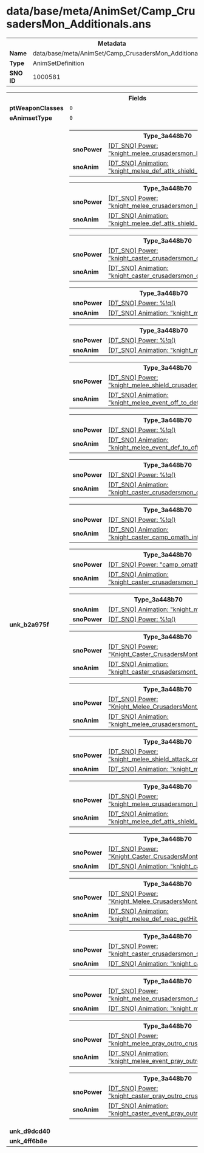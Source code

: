 <h1>data/base/meta/AnimSet/Camp_CrusadersMon_Additionals.ans</h1><table><tr><th colspan="100%">Metadata</th></tr><tr><td><b>Name</b></td><td>data/base/meta/AnimSet/Camp_CrusadersMon_Additionals.ans</td></tr><tr><td><b>Type</b></td><td>AnimSetDefinition</td></tr><tr><td><b>SNO ID</b></td><td>1000581</td></tr></table>

<table><tr><th colspan="100%">Fields</th></tr><tr><td><b>ptWeaponClasses</b></td><td><code>0</code>
</td></tr><tr><td><b>eAnimsetType</b></td><td><code>0</code></td></tr><tr><td><b>unk_b2a975f</b></td><td><table><tr><th colspan="100%">Type_3a448b70</th></tr><tr><td><b>snoPower</b></td><td><a href="..\Power\knight_melee_crusadersmon_lineattk.pow">[DT_SNO] Power: "knight_melee_crusadersmon_lineattk"</a></td></tr><tr><td><b>snoAnim</b></td><td><a href="..\Anim\knight_melee_def_attk_shield_pbaoe_crusadersmon.ani">[DT_SNO] Animation: "knight_melee_def_attk_shield_pbaoe_crusadersmon"</a></td></tr></table>


<table><tr><th colspan="100%">Type_3a448b70</th></tr><tr><td><b>snoPower</b></td><td><a href="..\Power\knight_melee_crusadersmon_lineattk_add.pow">[DT_SNO] Power: "knight_melee_crusadersmon_lineattk_add"</a></td></tr><tr><td><b>snoAnim</b></td><td><a href="..\Anim\knight_melee_def_attk_shield_pbaoe_crusadersmon.ani">[DT_SNO] Animation: "knight_melee_def_attk_shield_pbaoe_crusadersmon"</a></td></tr></table>


<table><tr><th colspan="100%">Type_3a448b70</th></tr><tr><td><b>snoPower</b></td><td><a href="..\Power\knight_caster_crusadersmon_circlingProj.pow">[DT_SNO] Power: "knight_caster_crusadersmon_circlingProj"</a></td></tr><tr><td><b>snoAnim</b></td><td><a href="..\Anim\knight_caster_crusadersmon_circlingproj.ani">[DT_SNO] Animation: "knight_caster_crusadersmon_circlingproj"</a></td></tr></table>


<table><tr><th colspan="100%">Type_3a448b70</th></tr><tr><td><b>snoPower</b></td><td><a href="#UKNOWN">[DT_SNO] Power: %!q(<nil>)</a></td></tr><tr><td><b>snoAnim</b></td><td><a href="..\Anim\knight_monk_attk_omnicast.ani">[DT_SNO] Animation: "knight_monk_attk_omnicast"</a></td></tr></table>


<table><tr><th colspan="100%">Type_3a448b70</th></tr><tr><td><b>snoPower</b></td><td><a href="#UKNOWN">[DT_SNO] Power: %!q(<nil>)</a></td></tr><tr><td><b>snoAnim</b></td><td><a href="..\Anim\knight_monk_attk_omnicast.ani">[DT_SNO] Animation: "knight_monk_attk_omnicast"</a></td></tr></table>


<table><tr><th colspan="100%">Type_3a448b70</th></tr><tr><td><b>snoPower</b></td><td><a href="..\Power\knight_melee_shield_crusadersmon.pow">[DT_SNO] Power: "knight_melee_shield_crusadersmon"</a></td></tr><tr><td><b>snoAnim</b></td><td><a href="..\Anim\knight_melee_event_off_to_def.ani">[DT_SNO] Animation: "knight_melee_event_off_to_def"</a></td></tr></table>


<table><tr><th colspan="100%">Type_3a448b70</th></tr><tr><td><b>snoPower</b></td><td><a href="#UKNOWN">[DT_SNO] Power: %!q(<nil>)</a></td></tr><tr><td><b>snoAnim</b></td><td><a href="..\Anim\knight_melee_event_def_to_off.ani">[DT_SNO] Animation: "knight_melee_event_def_to_off"</a></td></tr></table>


<table><tr><th colspan="100%">Type_3a448b70</th></tr><tr><td><b>snoPower</b></td><td><a href="#UKNOWN">[DT_SNO] Power: %!q(<nil>)</a></td></tr><tr><td><b>snoAnim</b></td><td><a href="..\Anim\knight_caster_crusadersmon_circlingproj.ani">[DT_SNO] Animation: "knight_caster_crusadersmon_circlingproj"</a></td></tr></table>


<table><tr><th colspan="100%">Type_3a448b70</th></tr><tr><td><b>snoPower</b></td><td><a href="#UKNOWN">[DT_SNO] Power: %!q(<nil>)</a></td></tr><tr><td><b>snoAnim</b></td><td><a href="..\Anim\knight_caster_camp_omath_intro.ani">[DT_SNO] Animation: "knight_caster_camp_omath_intro"</a></td></tr></table>


<table><tr><th colspan="100%">Type_3a448b70</th></tr><tr><td><b>snoPower</b></td><td><a href="..\Power\camp_omath_boss_teleport.pow">[DT_SNO] Power: "camp_omath_boss_teleport"</a></td></tr><tr><td><b>snoAnim</b></td><td><a href="..\Anim\knight_caster_crusadersmon_teleport.ani">[DT_SNO] Animation: "knight_caster_crusadersmon_teleport"</a></td></tr></table>


<table><tr><th colspan="100%">Type_3a448b70</th></tr><tr><td><b>snoAnim</b></td><td><a href="..\Anim\knight_monk_attk_basic.ani">[DT_SNO] Animation: "knight_monk_attk_basic"</a></td></tr><tr><td><b>snoPower</b></td><td><a href="#UKNOWN">[DT_SNO] Power: %!q(<nil>)</a></td></tr></table>


<table><tr><th colspan="100%">Type_3a448b70</th></tr><tr><td><b>snoPower</b></td><td><a href="..\Power\Knight_Caster_CrusadersMont_Death.pow">[DT_SNO] Power: "Knight_Caster_CrusadersMont_Death"</a></td></tr><tr><td><b>snoAnim</b></td><td><a href="..\Anim\knight_caster_crusadersmont_death.ani">[DT_SNO] Animation: "knight_caster_crusadersmont_death"</a></td></tr></table>


<table><tr><th colspan="100%">Type_3a448b70</th></tr><tr><td><b>snoPower</b></td><td><a href="..\Power\Knight_Melee_CrusadersMont_Death.pow">[DT_SNO] Power: "Knight_Melee_CrusadersMont_Death"</a></td></tr><tr><td><b>snoAnim</b></td><td><a href="..\Anim\knight_melee_crusadersmont_death.ani">[DT_SNO] Animation: "knight_melee_crusadersmont_death"</a></td></tr></table>


<table><tr><th colspan="100%">Type_3a448b70</th></tr><tr><td><b>snoPower</b></td><td><a href="..\Power\knight_melee_shield_attack_crusadersmont.pow">[DT_SNO] Power: "knight_melee_shield_attack_crusadersmont"</a></td></tr><tr><td><b>snoAnim</b></td><td><a href="..\Anim\knight_melee_def_attk_basic.ani">[DT_SNO] Animation: "knight_melee_def_attk_basic"</a></td></tr></table>


<table><tr><th colspan="100%">Type_3a448b70</th></tr><tr><td><b>snoPower</b></td><td><a href="..\Power\knight_melee_crusadersmon_lineattk_triple.pow">[DT_SNO] Power: "knight_melee_crusadersmon_lineattk_triple"</a></td></tr><tr><td><b>snoAnim</b></td><td><a href="..\Anim\knight_melee_def_attk_shield_pbaoe_crusadersmon.ani">[DT_SNO] Animation: "knight_melee_def_attk_shield_pbaoe_crusadersmon"</a></td></tr></table>


<table><tr><th colspan="100%">Type_3a448b70</th></tr><tr><td><b>snoPower</b></td><td><a href="..\Power\Knight_Caster_CrusadersMont_Death_elite.pow">[DT_SNO] Power: "Knight_Caster_CrusadersMont_Death_elite"</a></td></tr><tr><td><b>snoAnim</b></td><td><a href="..\Anim\knight_caster_reac_getHit_B.ani">[DT_SNO] Animation: "knight_caster_reac_getHit_B"</a></td></tr></table>


<table><tr><th colspan="100%">Type_3a448b70</th></tr><tr><td><b>snoPower</b></td><td><a href="..\Power\Knight_Melee_CrusadersMont_Death_elite.pow">[DT_SNO] Power: "Knight_Melee_CrusadersMont_Death_elite"</a></td></tr><tr><td><b>snoAnim</b></td><td><a href="..\Anim\knight_melee_def_reac_getHit_B.ani">[DT_SNO] Animation: "knight_melee_def_reac_getHit_B"</a></td></tr></table>


<table><tr><th colspan="100%">Type_3a448b70</th></tr><tr><td><b>snoPower</b></td><td><a href="..\Power\knight_caster_crusadersmon_stagger.pow">[DT_SNO] Power: "knight_caster_crusadersmon_stagger"</a></td></tr><tr><td><b>snoAnim</b></td><td><a href="..\Anim\knight_caster_stagger.ani">[DT_SNO] Animation: "knight_caster_stagger"</a></td></tr></table>


<table><tr><th colspan="100%">Type_3a448b70</th></tr><tr><td><b>snoPower</b></td><td><a href="..\Power\knight_melee_crusadersmon_stagger.pow">[DT_SNO] Power: "knight_melee_crusadersmon_stagger"</a></td></tr><tr><td><b>snoAnim</b></td><td><a href="..\Anim\knight_melee_def_stagger.ani">[DT_SNO] Animation: "knight_melee_def_stagger"</a></td></tr></table>


<table><tr><th colspan="100%">Type_3a448b70</th></tr><tr><td><b>snoPower</b></td><td><a href="..\Power\knight_melee_pray_outro_crusadersmon.pow">[DT_SNO] Power: "knight_melee_pray_outro_crusadersmon"</a></td></tr><tr><td><b>snoAnim</b></td><td><a href="..\Anim\knight_melee_event_pray_outro.ani">[DT_SNO] Animation: "knight_melee_event_pray_outro"</a></td></tr></table>


<table><tr><th colspan="100%">Type_3a448b70</th></tr><tr><td><b>snoPower</b></td><td><a href="..\Power\knight_caster_pray_outro_crusadersmon.pow">[DT_SNO] Power: "knight_caster_pray_outro_crusadersmon"</a></td></tr><tr><td><b>snoAnim</b></td><td><a href="..\Anim\knight_caster_event_pray_outro.ani">[DT_SNO] Animation: "knight_caster_event_pray_outro"</a></td></tr></table>


</td></tr><tr><td><b>unk_d9dcd40</b></td><td></td></tr><tr><td><b>unk_4ff6b8e</b></td><td></td></tr></table>

